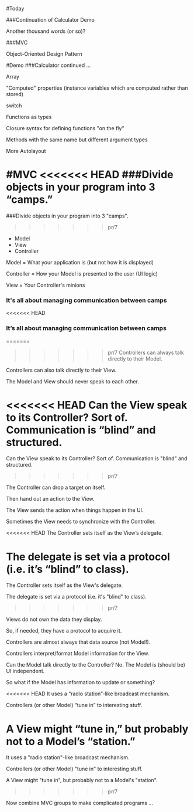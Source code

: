 
#Today

###Continuation of Calculator Demo

Another thousand words (or so)?

###MVC

Object-Oriented Design Pattern


#Demo
###Calculator continued …
 
Array<T>
 
"Computed" properties (instance variables which are computed rather than stored)
 
switch
 
Functions as types
 
Closure syntax for defining functions "on the fly"
 
Methods with the same name but different argument types
 
More Autolayout


#MVC 
<<<<<<< HEAD
###Divide objects in your program into 3 “camps.”
=======
###Divide objects in your program into 3 "camps".
>>>>>>> pr/7
- Model
- View
- Controller


Model = What your application is (but not how it is displayed)

Controller = How your Model is presented to the user (UI logic)
 
View = Your Controller's minions

### It's all about managing communication between camps

<<<<<<< HEAD
### It’s all about managing communication between camps

=======
>>>>>>> pr/7
  Controllers can always talk directly to their Model.
  
  Controllers can also talk directly to their View.
  
  The Model and View should never speak to each other.
  
<<<<<<< HEAD
  Can the View speak to its Controller?   Sort of. Communication is “blind” and structured.
=======
  Can the View speak to its Controller?   Sort of. Communication is "blind" and structured.
>>>>>>> pr/7
  
  The Controller can drop a target on itself.
  
  Then hand out an action to the View.
  
  The View sends the action when things happen in the UI.
  
  Sometimes the View needs to synchronize with the Controller.
  
<<<<<<< HEAD
  The Controller sets itself as the View’s delegate.
  
  The delegate is set via a protocol (i.e. it’s “blind” to class).
=======
  The Controller sets itself as the View's delegate.
  
  The delegate is set via a protocol (i.e. it's "blind" to class).
>>>>>>> pr/7
  
  Views do not own the data they display.
  
  So, if needed, they have a protocol to acquire it.
  
  Controllers are almost always that data source (not Model!).
  
  Controllers interpret/format Model information for the View.
  
  Can the Model talk directly to the Controller?
  No. The Model is (should be) UI independent.
  
  So what if the Model has information to update or something?
  
<<<<<<< HEAD
  It uses a “radio station”-like broadcast mechanism.
  
  Controllers (or other Model) “tune in” to interesting stuff.
  
  A View might “tune in,” but probably not to a Model’s “station.”
=======
  It uses a "radio station"-like broadcast mechanism.
  
  Controllers (or other Model) "tune in" to interesting stuff.
  
  A View might "tune in", but probably not to a Model's "station".
>>>>>>> pr/7
  
  Now combine MVC groups to make complicated programs ...
